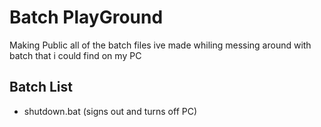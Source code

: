 # Batch PlayGround
Making Public all of the batch files ive made whiling messing around with batch that i could find on my PC

## Batch List
  - shutdown.bat (signs out and turns off PC)

